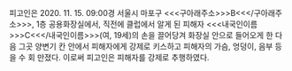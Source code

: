 피고인은 2020. 11. 15. 09:00경 서울시 마포구 <<<구아래주소>>>B<<</구아래주소>>>, 1층 공용화장실에서, 직전에 클럽에서 알게 된 피해자 <<<내국인이름>>>C<<</내국인이름>>>(여, 19세)의 손을 끌어당겨 화장실 안으로 들어오게 한 다음 그곳 양변기 칸 안에서 피해자에게 강제로 키스하고 피해자의 가슴, 엉덩이, 음부 등을 수 회 만졌다. 이로써 피고인은 피해자를 강제로 추행하였다.